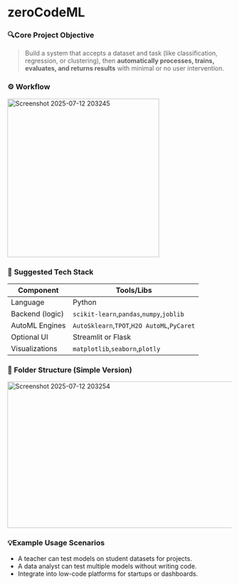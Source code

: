 # zeroCodeML


### 🔍**Core Project Objective**

> Build a system that accepts a dataset and task (like classification, regression, or clustering), then **automatically processes, trains, evaluates, and returns results** with minimal or no user intervention.

### ⚙️ **Workflow**
<img width="341" height="356" alt="Screenshot 2025-07-12 203245" src="https://github.com/user-attachments/assets/ac4e3410-f153-4e16-a42e-1be31ba2d1f8" />

### 🧰 **Suggested Tech Stack**

| Component       | Tools/Libs                                          |
| --------------- | --------------------------------------------------- |
| Language        | Python                                              |
| Backend (logic) | `scikit-learn`,`pandas`,`numpy`,`joblib`    |
| AutoML Engines  | `AutoSklearn`,`TPOT`,`H2O AutoML`,`PyCaret` |
| Optional UI     | Streamlit or Flask                                  |
| Visualizations  | `matplotlib`,`seaborn`,`plotly`               |

### 📁 Folder Structure (Simple Version)
<img width="646" height="329" alt="Screenshot 2025-07-12 203254" src="https://github.com/user-attachments/assets/3fbee2ad-a467-4483-b29e-50761ed1e9e1" />

### 💡**Example Usage Scenarios**

* A teacher can test models on student datasets for projects.
* A data analyst can test multiple models without writing code.
* Integrate into low-code platforms for startups or dashboards.
